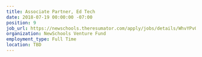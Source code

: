 ```yaml
---
title: Associate Partner, Ed Tech
date: 2018-07-19 00:00:00 -07:00
position: 9
job_url: https://newschools.theresumator.com/apply/jobs/details/WhvYPvQtlo?
organization: NewSchools Venture Fund
employment_type: Full Time
location: TBD
---
```


